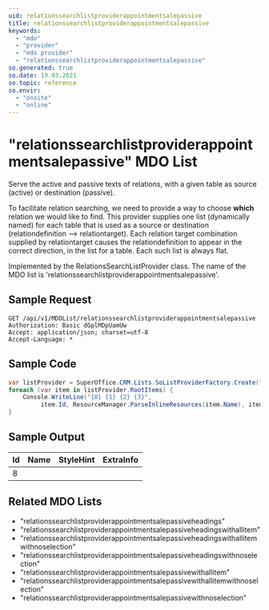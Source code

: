 ```yaml
---
uid: relationssearchlistproviderappointmentsalepassive
title: relationssearchlistproviderappointmentsalepassive
keywords:
  - "mdo"
  - "provider"
  - "mdo provider"
  - "relationssearchlistproviderappointmentsalepassive"
so.generated: true
so.date: 19.03.2021
so.topic: reference
so.envir:
  - "onsite"
  - "online"
---
```


# "relationssearchlistproviderappointmentsalepassive" MDO List
Serve the active and passive texts of relations, with a given table as source (active)
or destination (passive).

To facilitate relation searching, we need to provide a way to choose <b>which</b> relation we
would like to find. This provider supplies one list (dynamically named) for each table that
is used as a source or destination (relationdefinition --&gt; relationtarget).
<para />
Each relation target combination supplied by relationtarget causes the relationdefinition to
appear in the correct direction, in the list for a table. Each such list is always flat.

Implemented by the <see cref="T:SuperOffice.CRM.Lists.RelationsSearchListProvider">RelationsSearchListProvider</see> class.
The name of the MDO list is 'relationssearchlistproviderappointmentsalepassive'.




## Sample Request

```http!
GET /api/v1/MDOList/relationssearchlistproviderappointmentsalepassive
Authorization: Basic dGplMDpUamUw
Accept: application/json; charset=utf-8
Accept-Language: *

```

## Sample Code
```cs
var listProvider = SuperOffice.CRM.Lists.SoListProviderFactory.Create("relationssearchlistproviderappointmentsalepassive", forceFlatList: true);
foreach (var item in listProvider.RootItems) {
    Console.WriteLine("{0} {1} {2} {3}", 
         item.Id, ResourceManager.ParseInlineResources(item.Name), item.StyleHint, item.ExtraInfo);
}
```

## Sample Output

|Id   | Name  |StyleHint|ExtraInfo |
| --- | ----- | ------- | -------- |
|8||||


## Related MDO Lists

* "relationssearchlistproviderappointmentsalepassiveheadings"
* "relationssearchlistproviderappointmentsalepassiveheadingswithallitem"
* "relationssearchlistproviderappointmentsalepassiveheadingswithallitemwithnoselection"
* "relationssearchlistproviderappointmentsalepassiveheadingswithnoselection"
* "relationssearchlistproviderappointmentsalepassivewithallitem"
* "relationssearchlistproviderappointmentsalepassivewithallitemwithnoselection"
* "relationssearchlistproviderappointmentsalepassivewithnoselection"
